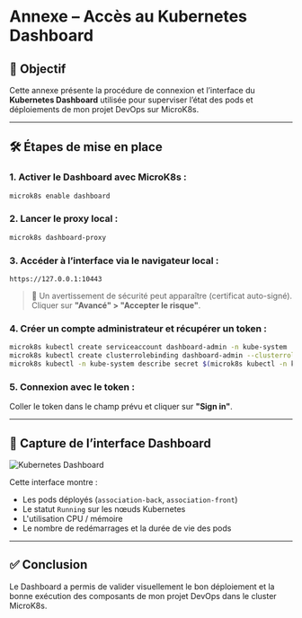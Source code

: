 # Annexe – Accès au Kubernetes Dashboard

## 🎯 Objectif

Cette annexe présente la procédure de connexion et l’interface du **Kubernetes Dashboard** utilisée pour superviser l’état des pods et déploiements de mon projet DevOps sur MicroK8s.

---

## 🛠️ Étapes de mise en place

### 1. Activer le Dashboard avec MicroK8s :

```bash
microk8s enable dashboard
```

### 2. Lancer le proxy local :

```bash
microk8s dashboard-proxy
```

### 3. Accéder à l’interface via le navigateur local :

```text
https://127.0.0.1:10443
```

> 🔐 Un avertissement de sécurité peut apparaître (certificat auto-signé). Cliquer sur **"Avancé" > "Accepter le risque"**.

### 4. Créer un compte administrateur et récupérer un token :

```bash
microk8s kubectl create serviceaccount dashboard-admin -n kube-system
microk8s kubectl create clusterrolebinding dashboard-admin --clusterrole=cluster-admin --serviceaccount=kube-system:dashboard-admin
microk8s kubectl -n kube-system describe secret $(microk8s kubectl -n kube-system get secret | grep dashboard-admin | awk '{print $1}')
```

### 5. Connexion avec le token :

Coller le token dans le champ prévu et cliquer sur **"Sign in"**.

---

## 📸 Capture de l’interface Dashboard

![Kubernetes Dashboard](../chemin/vers/capture_dashboard.png)

Cette interface montre :
- Les pods déployés (`association-back`, `association-front`)
- Le statut `Running` sur les nœuds Kubernetes
- L'utilisation CPU / mémoire
- Le nombre de redémarrages et la durée de vie des pods

---

## ✅ Conclusion

Le Dashboard a permis de valider visuellement le bon déploiement et la bonne exécution des composants de mon projet DevOps dans le cluster MicroK8s.